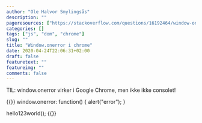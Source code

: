 ```yaml
---
author: "Ole Halvor Smylingsås"
description: ""
pageresources: ["https://stackoverflow.com/questions/16192464/window-onerror-not-working-in-chrome"]
categories: []
tags: ["js", "dom", "chrome"]     
slug: ""
title: "Window.onerror i chrome"
date: 2020-04-24T22:06:31+02:00
draft: false
featuretext: ""
featureimg: ""
comments: false
---
```

TIL: window.onerror virker i Google Chrome, men ikke ikke consolet!
<!--more-->

{{<highlight js>}}
window.onerror: function() {
    alert("error");
}

hello123world();
{{</highlight>}}
